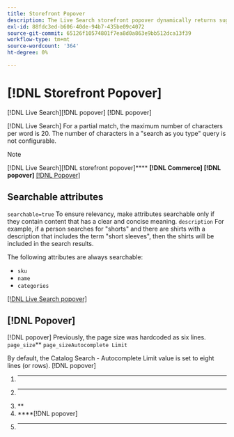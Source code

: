 ```yaml
---
title: Storefront Popover
description: The Live Search storefront popover dynamically returns suggested products and thumbnails.
exl-id: 88fdc3ed-b606-40de-94b7-435be09c4072
source-git-commit: 65126f10574801f7ea8d0a863e9bb512dca13f39
workflow-type: tm+mt
source-wordcount: '364'
ht-degree: 0%

---
```


# [!DNL Storefront Popover]

[!DNL Live Search][](install.md)[!DNL popover][](https://docs.magento.com/user-guide/catalog/search-quick.html) [!DNL popover]

[!DNL Live Search] For a partial match, the maximum number of characters per word is 20. The number of characters in a &quot;search as you type&quot; query is not configurable.

>[!NOTE]
>
>[!DNL Live Search][!DNL storefront popover]**** **[!DNL Commerce] [!DNL popover]** [ [!DNL Popover] ](storefront-popover-styling.md)

## Searchable attributes

[](https://docs.magento.com/user-guide/stores/attributes-product.html#storefront-properties)`searchable=true` To ensure relevancy, make attributes searchable only if they contain content that has a clear and concise meaning. `description` For example, if a person searches for &quot;shorts&quot; and there are shirts with a description that includes the term &quot;short sleeves&quot;, then the shirts will be included in the search results.

The following attributes are always searchable:

* `sku`
* `name`
* `categories`

[[!DNL Live Search popover]](assets/storefront-search-as-you-type.png)

## [!DNL Popover]

[!DNL popover] Previously, the page size was hardcoded as six lines. `page_size`** `page_size`[](https://docs.magento.com/user-guide/configuration/catalog/catalog.html#catalog-search)`Autocomplete Limit`

By default, the Catalog Search - Autocomplete Limit value is set to eight lines (or rows). [!DNL popover]

1. **********
1. ********
1. **
1. ****[!DNL popover]
1. ****
